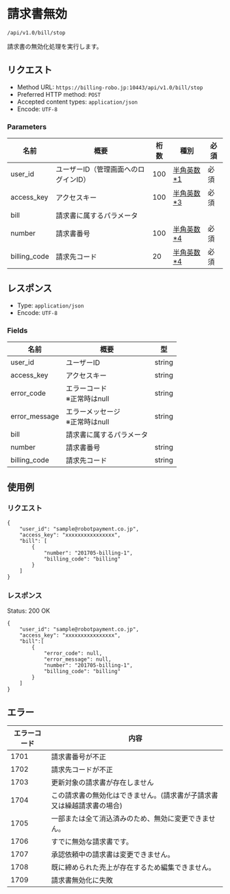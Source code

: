 # 請求書無効

`/api/v1.0/bill/stop`

請求書の無効化処理を実行します。

## リクエスト
- Method URL: `https://billing-robo.jp:10443/api/v1.0/bill/stop`
- Preferred HTTP method: `POST`
- Accepted content types: `application/json`
- Encode: `UTF-8`

### Parameters

| 名前         | 概要                                 | 桁数 | 種別                               | 必須 |
| ------------ | ------------------------------------ | ---- | ---------------------------------- | ---- |
| user_id      | ユーザーID（管理画面へのログインID） | 100  | [半角英数\*1](/README.md#種別注釈) | 必須 |
| access_key   | アクセスキー                         | 100  | [半角英数\*3](/README.md#種別注釈) | 必須 |
| bill         | 請求書に属するパラメータ             |      |                                    |      |
| number       | 請求書番号                           | 100  | [半角英数\*4](/README.md#種別注釈) | 必須 |
| billing_code | 請求先コード                         | 20   | [半角英数\*4](/README.md#種別注釈) | 必須 |


## レスポンス

- Type: `application/json`
- Encode: `UTF-8`

### Fields

| 名前          | 概要                                | 型     |
| ------------- | ----------------------------------- | ------ |
| user_id       | ユーザーID                          | string |
| access_key    | アクセスキー                        | string |
| error_code    | エラーコード <br> ※正常時はnull     | string |
| error_message | エラーメッセージ <br> ※正常時はnull | string |
| bill          | 請求書に属するパラメータ            |        |
| number        | 請求書番号                          | string |
| billing_code  | 請求先コード                        | string |


## 使用例

### リクエスト

```
{
    "user_id": "sample@robotpayment.co.jp",
    "access_key": "xxxxxxxxxxxxxxxx",
    "bill": [
        {
            "number": "201705-billing-1",
            "billing_code": "billing"
        }
    ]
}
```

### レスポンス

Status: 200 OK

```
{
    "user_id": "sample@robotpayment.co.jp",
    "access_key": "xxxxxxxxxxxxxxxx",
    "bill":[
        {
            "error_code": null,
            "error_message": null,
            "number": "201705-billing-1",
            "billing_code": "billing"
        }
    ]
}

```

## エラー

| エラーコード | 内容                                                                   |
| ------------ | ---------------------------------------------------------------------- |
| 1701         | 請求書番号が不正                                                       |
| 1702         | 請求先コードが不正                                                     |
| 1703         | 更新対象の請求書が存在しません                                         |
| 1704         | この請求書の無効化はできません。(請求書が子請求書又は繰越請求書の場合) |
| 1705         | 一部または全て消込済みのため、無効に変更できません。                   |
| 1706         | すでに無効な請求書です。                                               |
| 1707         | 承認依頼中の請求書は変更できません。                                   |
| 1708         | 既に締められた売上が存在するため編集できません。                       |
| 1709         | 請求書無効化に失敗                                                     |